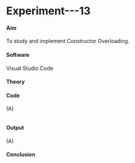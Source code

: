 # Experiment---13           

#### Aim 
To study and implement Constructor Overloading. 

#### Software                      
Visual Studio Code 

#### Theory  

#### Code 
(A) <br> 
```
```

#### Output  
(A) <br>
![]() 

#### Conclusion 

